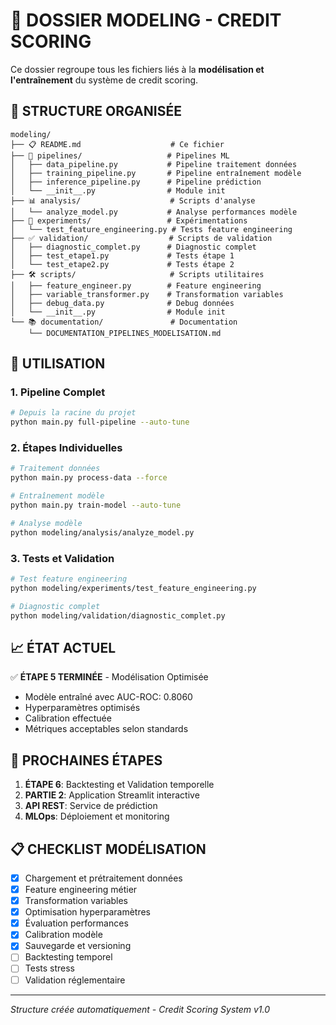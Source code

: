 # 🤖 DOSSIER MODELING - CREDIT SCORING

Ce dossier regroupe tous les fichiers liés à la **modélisation et l'entraînement** du système de credit scoring.

## 📁 STRUCTURE ORGANISÉE

```
modeling/
├── 📋 README.md                    # Ce fichier
├── 🔧 pipelines/                   # Pipelines ML
│   ├── data_pipeline.py           # Pipeline traitement données
│   ├── training_pipeline.py       # Pipeline entraînement modèle
│   ├── inference_pipeline.py      # Pipeline prédiction
│   └── __init__.py                # Module init
├── 📊 analysis/                    # Scripts d'analyse
│   └── analyze_model.py           # Analyse performances modèle
├── 🧪 experiments/                 # Expérimentations
│   └── test_feature_engineering.py # Tests feature engineering
├── ✅ validation/                  # Scripts de validation
│   ├── diagnostic_complet.py      # Diagnostic complet
│   ├── test_etape1.py             # Tests étape 1
│   └── test_etape2.py             # Tests étape 2
├── 🛠️ scripts/                     # Scripts utilitaires
│   ├── feature_engineer.py        # Feature engineering
│   ├── variable_transformer.py    # Transformation variables
│   ├── debug_data.py              # Debug données
│   └── __init__.py                # Module init
└── 📚 documentation/               # Documentation
    └── DOCUMENTATION_PIPELINES_MODELISATION.md
```

## 🚀 UTILISATION

### 1. Pipeline Complet
```bash
# Depuis la racine du projet
python main.py full-pipeline --auto-tune
```

### 2. Étapes Individuelles
```bash
# Traitement données
python main.py process-data --force

# Entraînement modèle
python main.py train-model --auto-tune

# Analyse modèle
python modeling/analysis/analyze_model.py
```

### 3. Tests et Validation
```bash
# Test feature engineering
python modeling/experiments/test_feature_engineering.py

# Diagnostic complet
python modeling/validation/diagnostic_complet.py
```

## 📈 ÉTAT ACTUEL

✅ **ÉTAPE 5 TERMINÉE** - Modélisation Optimisée
- Modèle entraîné avec AUC-ROC: 0.8060
- Hyperparamètres optimisés
- Calibration effectuée
- Métriques acceptables selon standards

## 🎯 PROCHAINES ÉTAPES

1. **ÉTAPE 6**: Backtesting et Validation temporelle
2. **PARTIE 2**: Application Streamlit interactive
3. **API REST**: Service de prédiction
4. **MLOps**: Déploiement et monitoring

## 📋 CHECKLIST MODÉLISATION

- [x] Chargement et prétraitement données
- [x] Feature engineering métier
- [x] Transformation variables
- [x] Optimisation hyperparamètres
- [x] Évaluation performances
- [x] Calibration modèle
- [x] Sauvegarde et versioning
- [ ] Backtesting temporel
- [ ] Tests stress
- [ ] Validation réglementaire

---
*Structure créée automatiquement - Credit Scoring System v1.0* 